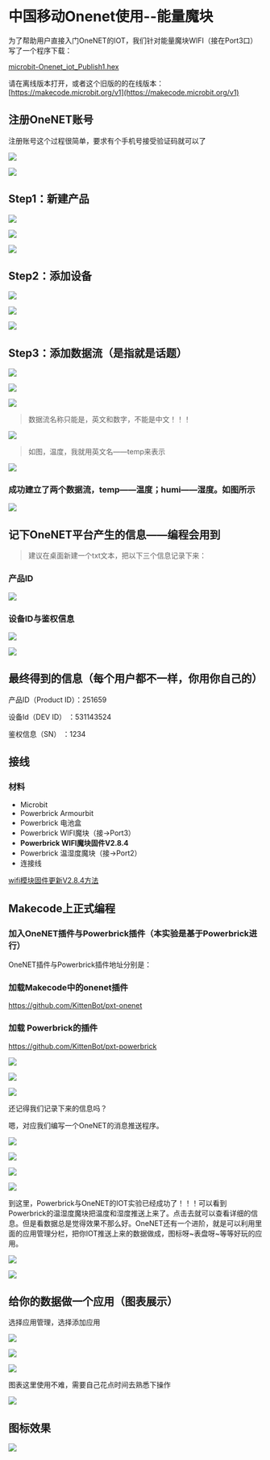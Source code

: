 # 中国移动Onenet使用--能量魔块


为了帮助用户直接入门OneNET的IOT，我们针对能量魔块WIFI（接在Port3口）写了一个程序下载：

[microbit-Onenet_iot_Publish1.hex](https://bbs.kittenbot.cn/forum.php?mod=attachment&aid=Mjk3NnwwZTc2NWFmZHwxNTYxMDIyNTkxfDF8NjQw)

请在离线版本打开，或者这个旧版的的在线版本：[https://makecode.microbit.org/v1](https://makecode.microbit.org/v1)

## 注册OneNET账号

注册账号这个过程很简单，要求有个手机号接受验证码就可以了

![](./onenet/01.png)

![](./onenet/02.png)

## Step1：新建产品

![](./onenet/03.png)

![](./onenet/04.png)

![](./onenet/05.png)

## Step2：添加设备

![](./onenet/06.png)

![](./onenet/07.png)

![](./onenet/08.png)

## Step3：添加数据流（是指就是话题）

![](./onenet/09.png)

![](./onenet/10.png)

![](./onenet/11.png)

> 数据流名称只能是，英文和数字，不能是中文！！！

![](./onenet/13.png)

> 如图，温度，我就用英文名——temp来表示

![](./onenet/12.png)

### 成功建立了两个数据流，temp——温度；humi——湿度。如图所示

![](./onenet/14.png)

## 记下OneNET平台产生的信息——编程会用到

> 建议在桌面新建一个txt文本，把以下三个信息记录下来：

### 产品ID

![](./onenet/15.png)

### 设备ID与鉴权信息

![](./onenet/16.png)

![](./onenet/17.png)

## 最终得到的信息（每个用户都不一样，你用你自己的）


产品ID（Product ID）：251659

设备Id（DEV ID）    ：531143524

鉴权信息（SN）       ：1234

## 接线

### 材料

- Microbit
- Powerbrick Armourbit
- Powerbrick 电池盒
- Powerbrick WIFI魔块（接->Port3）
- **Powerbrick WIFI魔块固件V2.8.4**
- Powerbrick 温湿度魔块（接->Port2）
- 连接线

[wifi模块固件更新V2.8.4方法](http://learn.kittenbot.cn/zh_CN/latest/electronics/wifi2.html)

## Makecode上正式编程

### 加入OneNET插件与Powerbrick插件（本实验是基于Powerbrick进行）

OneNET插件与Powerbrick插件地址分别是：

### 加载Makecode中的onenet插件

https://github.com/KittenBot/pxt-onenet

### 加载 Powerbrick的插件

https://github.com/KittenBot/pxt-powerbrick

![](./onenet/18.png)

![](./onenet/19.png)

![](./onenet/20.png)

还记得我们记录下来的信息吗？

嗯，对应我们编写一个OneNET的消息推送程序。

![](./onenet/21.png)

![](./onenet/22.png)

![](./onenet/23.png)

![](./onenet/24.png)

到这里，Powerbrick与OneNET的IOT实验已经成功了！！！可以看到Powerbrick的温湿度魔块把温度和湿度推送上来了。点击去就可以查看详细的信息。但是看数据总是觉得效果不那么好。OneNET还有一个进阶，就是可以利用里面的应用管理分栏，把你IOT推送上来的数据做成，图标呀~表盘呀~等等好玩的应用。

![](./onenet/25.png)

![](./onenet/26.png)


## 给你的数据做一个应用（图表展示）

选择应用管理，选择添加应用

![](./onenet/27.png)

![](./onenet/28.png)

![](./onenet/29.png)

图表这里使用不难，需要自己花点时间去熟悉下操作

![](./onenet/30.png)

## 图标效果

![](./onenet/01.gif)
